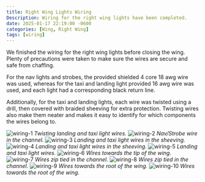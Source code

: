```yaml
---
title: Right Wing Lights Wiring
Description: Wiring for the right wing lights have been completed.
date: 2025-01-17 22:19:00 -0600
categories: [Wing, Right Wing]
tags: [wiring]
---
```


We finished the wiring for the right wing lights before closing the wing. Plenty of precautions were taken to make sure the wires are secure and safe from chaffing.

For the nav lights and strobes, the provided shielded 4 core 18 awg wire was used, whereas for the taxi and landing light provided 16 awg wire was used, and each light had a corresponding black return line.

Additionally, for the taxi and landing lights, each wire was twisted using a drill, then covered with braided sheeving for extra protection. Twisting wires also make them neater and makes it easy to identify for which components the wires belong to.

![wiring-1](/assets/img/posts/wing/right/lights-wiring-1.jpg)
_Twisting landing and taxi light wires._
![wiring-2](/assets/img/posts/wing/right/lights-wiring-2.jpg)
_Nav/Strobe wire in the channel._
![wiring-3](/assets/img/posts/wing/right/lights-wiring-3.jpg)
_Landing and taxi light wires in the sheeving._
![wiring-4](/assets/img/posts/wing/right/lights-wiring-4.jpg)
_Landing and taxi light wires in the sheeving._
![wiring-5](/assets/img/posts/wing/right/lights-wiring-5.jpg)
_Landing and taxi light wires._
![wiring-6](/assets/img/posts/wing/right/lights-wiring-6.jpg)
_Wires towards the tip of the wing._
![wiring-7](/assets/img/posts/wing/right/lights-wiring-7.jpg)
_Wires zip tied in the channel._
![wiring-8](/assets/img/posts/wing/right/lights-wiring-8.jpg)
_Wires zip tied in the channel._
![wiring-9](/assets/img/posts/wing/right/lights-wiring-9.jpg)
_Wires towards the root of the wing._
![wiring-10](/assets/img/posts/wing/right/lights-wiring-10.jpg)
_Wires towards the root of the wing._
